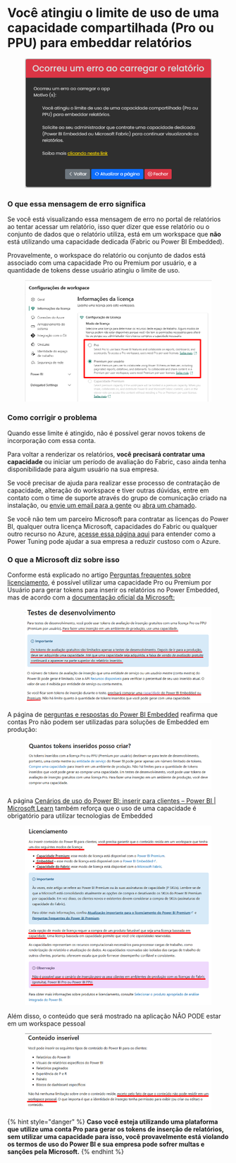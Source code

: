 # Você atingiu o limite de uso de uma capacidade compartilhada (Pro ou PPU) para embeddar relatórios

<figure><img src="../../.gitbook/assets/image (5).png" alt=""><figcaption></figcaption></figure>

### O que essa mensagem de erro significa

Se você está visualizando essa mensagem de erro no portal de relatórios ao tentar acessar um relatório, isso quer dizer que esse relatório ou o conjunto de dados que o relatório utiliza, está em um workspace que **não** está utilizando uma capacidade dedicada (Fabric ou Power BI Embedded).

Provavelmente, o workspace do relatório ou conjunto de dados está associado com uma capacidade Pro ou Premium por usuário, e a quantidade de tokens desse usuário atingiu o limite de uso.

<figure><img src="../../.gitbook/assets/image (11).png" alt=""><figcaption></figcaption></figure>



### Como corrigir o problema

Quando esse limite é atingido, não é possível gerar novos tokens de incorporação com essa conta.&#x20;

Para voltar a renderizar os relatórios, **você precisará contratar uma capacidade** ou iniciar um período de avaliação do Fabric, caso ainda tenha disponibilidade para algum usuário na sua empresa.

Se você precisar de ajuda para realizar esse processo de contratação de capacidade, alteração do workspace e tiver outras dúvidas, entre em contato com o time de suporte através do grupo de comunicação criado na instalação, ou [envie um email para a gente](mailto:suporte@powerembedded.com.br) ou [abra um chamado](https://admin.powerembedded.com.br/Support).

Se você não tem um parceiro Microsoft para contratar as licenças do Power BI, qualquer outra licença Microsoft, capacidades do Fabric ou qualquer outro recurso no Azure, [acesse essa página aqui](https://powertuning.com.br/parceria-azure/) para entender como a Power Tuning pode ajudar a sua empresa a reduzir custoso com o Azure.



### O que a Microsoft diz sobre isso

Conforme está explicado no artigo [Perguntas frequentes sobre licenciamento](../../power-embedded/perguntas-mais-frequentes/preco-e-licenciamento/), é possível utilizar uma capacidade Pro ou Premium por Usuário para gerar tokens para inserir os relatórios no Power Embedded, mas de acordo com a [documentação oficial da Microsoft:](https://learn.microsoft.com/pt-br/power-bi/developer/embedded/move-to-production)

<figure><img src="../../.gitbook/assets/image (6).png" alt=""><figcaption></figcaption></figure>



A página de [perguntas e respostas do Power BI Embedded](https://learn.microsoft.com/pt-br/power-bi/developer/embedded/embedded-faq#quantos-tokens-inseridos-posso-criar-) reafirma que contas Pro não podem ser utilizadas para soluções de Embedded em produção:

<figure><img src="../../.gitbook/assets/image (7).png" alt=""><figcaption></figcaption></figure>



A página [Cenários de uso do Power BI: inserir para clientes – Power BI | Microsoft Learn](https://learn.microsoft.com/pt-br/power-bi/guidance/powerbi-implementation-planning-usage-scenario-embed-for-your-customers#licensing) também reforça que o uso de uma capacidade é obrigatório para utilizar tecnologias de Embedded

<figure><img src="../../.gitbook/assets/image (8).png" alt=""><figcaption></figcaption></figure>



Além disso, o conteúdo que será mostrado na aplicação NÃO PODE estar em um workspace pessoal

<figure><img src="../../.gitbook/assets/image (9).png" alt=""><figcaption></figcaption></figure>

{% hint style="danger" %}
**Caso você esteja utilizando uma plataforma que utilize uma conta Pro para gerar os tokens de inserção de relatórios, sem utilizar uma capacidade para isso, você provavelmente está violando os termos de uso do Power BI e sua empresa pode sofrer multas e sanções pela Microsoft.**
{% endhint %}

